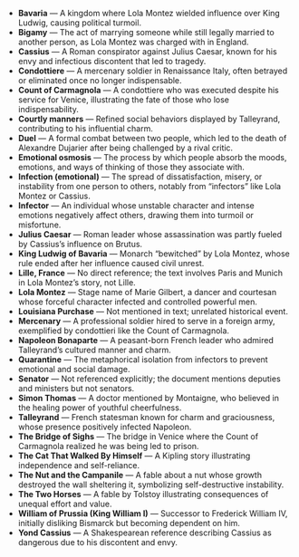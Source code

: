 - **Bavaria** — A kingdom where Lola Montez wielded influence over King Ludwig, causing political turmoil.  
- **Bigamy** — The act of marrying someone while still legally married to another person, as Lola Montez was charged with in England.  
- **Cassius** — A Roman conspirator against Julius Caesar, known for his envy and infectious discontent that led to tragedy.  
- **Condottiere** — A mercenary soldier in Renaissance Italy, often betrayed or eliminated once no longer indispensable.  
- **Count of Carmagnola** — A condottiere who was executed despite his service for Venice, illustrating the fate of those who lose indispensability.  
- **Courtly manners** — Refined social behaviors displayed by Talleyrand, contributing to his influential charm.  
- **Duel** — A formal combat between two people, which led to the death of Alexandre Dujarier after being challenged by a rival critic.  
- **Emotional osmosis** — The process by which people absorb the moods, emotions, and ways of thinking of those they associate with.  
- **Infection (emotional)** — The spread of dissatisfaction, misery, or instability from one person to others, notably from “infectors” like Lola Montez or Cassius.  
- **Infector** — An individual whose unstable character and intense emotions negatively affect others, drawing them into turmoil or misfortune.  
- **Julius Caesar** — Roman leader whose assassination was partly fueled by Cassius’s influence on Brutus.  
- **King Ludwig of Bavaria** — Monarch “bewitched” by Lola Montez, whose rule ended after her influence caused civil unrest.  
- **Lille, France** — No direct reference; the text involves Paris and Munich in Lola Montez’s story, not Lille.  
- **Lola Montez** — Stage name of Marie Gilbert, a dancer and courtesan whose forceful character infected and controlled powerful men.  
- **Louisiana Purchase** — Not mentioned in text; unrelated historical event.  
- **Mercenary** — A professional soldier hired to serve in a foreign army, exemplified by condottieri like the Count of Carmagnola.  
- **Napoleon Bonaparte** — A peasant-born French leader who admired Talleyrand’s cultured manner and charm.  
- **Quarantine** — The metaphorical isolation from infectors to prevent emotional and social damage.  
- **Senator** — Not referenced explicitly; the document mentions deputies and ministers but not senators.  
- **Simon Thomas** — A doctor mentioned by Montaigne, who believed in the healing power of youthful cheerfulness.  
- **Talleyrand** — French statesman known for charm and graciousness, whose presence positively infected Napoleon.  
- **The Bridge of Sighs** — The bridge in Venice where the Count of Carmagnola realized he was being led to prison.  
- **The Cat That Walked By Himself** — A Kipling story illustrating independence and self-reliance.  
- **The Nut and the Campanile** — A fable about a nut whose growth destroyed the wall sheltering it, symbolizing self-destructive instability.  
- **The Two Horses** — A fable by Tolstoy illustrating consequences of unequal effort and value.  
- **William of Prussia (King William I)** — Successor to Frederick William IV, initially disliking Bismarck but becoming dependent on him.  
- **Yond Cassius** — A Shakespearean reference describing Cassius as dangerous due to his discontent and envy.
